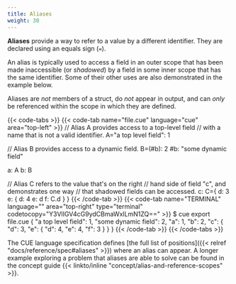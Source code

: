 ```yaml
---
title: Aliases
weight: 30
---
```


**Aliases** provide a way to refer to a value by a different identifier.
They are declared using an equals sign (`=`).

An alias is typically used to access a field in an outer scope that has been
made inaccessible (or *shadowed*) by a field in some inner scope that has the
same identifier. Some of their other uses are also demonstrated in the
example below.

Aliases are *not* members of a struct,
do *not* appear in output,
and can *only* be referenced within the scope in which they are defined.

{{< code-tabs >}}
{{< code-tab name="file.cue" language="cue" area="top-left" >}}
// Alias A provides access to a top-level field
// with a name that is not a valid identifier.
A="a top level field": 1

// Alias B provides access to a dynamic field.
B=(#b): 2
#b:     "some dynamic field"

a: A
b: B

// Alias C refers to the value that's on the right
// hand side of field "c", and demonstrates one way
// that shadowed fields can be accessed.
c: C={
	d: 3
	e: {
		d: 4
		e: d
		f: C.d
	}
}
{{< /code-tab >}}
{{< code-tab name="TERMINAL" language="" area="top-right" type="terminal" codetocopy="Y3VlIGV4cG9ydCBmaWxlLmN1ZQ==" >}}
$ cue export file.cue
{
    "a top level field": 1,
    "some dynamic field": 2,
    "a": 1,
    "b": 2,
    "c": {
        "d": 3,
        "e": {
            "d": 4,
            "e": 4,
            "f": 3
        }
    }
}
{{< /code-tab >}}
{{< /code-tabs >}}

The CUE language specification defines
[the full list of positions]({{< relref "docs/reference/spec#aliases" >}})
where an alias can appear. A longer example exploring a problem that
aliases are able to solve can be found in the concept guide
{{< linkto/inline "concept/alias-and-reference-scopes" >}}.
